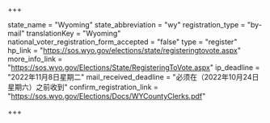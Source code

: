 +++

state_name = "Wyoming"
state_abbreviation = "wy"
registration_type = "by-mail"
translationKey = "Wyoming"
national_voter_registration_form_accepted = "false"
type = "register"
hp_link = "https://sos.wyo.gov/elections/state/registeringtovote.aspx"
more_info_link = "https://sos.wyo.gov/Elections/State/RegisteringToVote.aspx"
ip_deadline = "2022年11月8日星期二"
mail_received_deadline = "必须在（2022年10月24日星期六）之前收到"
confirm_registration_link = "https://sos.wyo.gov/Elections/Docs/WYCountyClerks.pdf"

+++